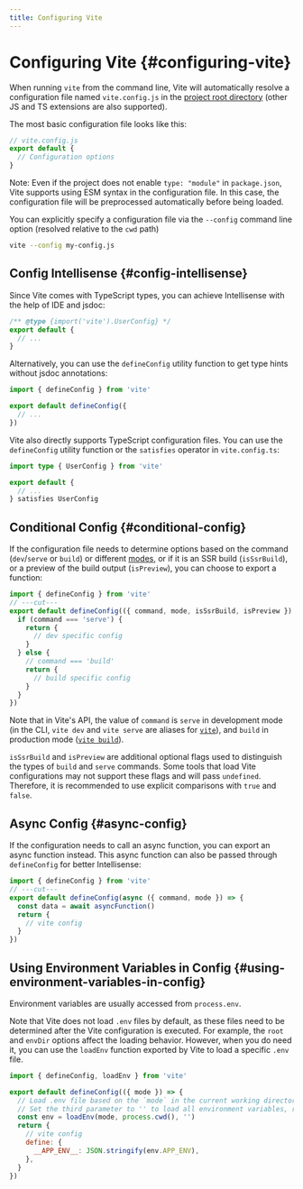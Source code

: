 ```yaml
---
title: Configuring Vite
---
```


# Configuring Vite {#configuring-vite}

When running `vite` from the command line, Vite will automatically resolve a configuration file named `vite.config.js` in the [project root directory](/guide/#index-html-and-project-root) (other JS and TS extensions are also supported).

The most basic configuration file looks like this:

```js
// vite.config.js
export default {
  // Configuration options
}
```

Note: Even if the project does not enable `type: "module"` in `package.json`, Vite supports using ESM syntax in the configuration file. In this case, the configuration file will be preprocessed automatically before being loaded.

You can explicitly specify a configuration file via the `--config` command line option (resolved relative to the `cwd` path)

```bash
vite --config my-config.js
```

## Config Intellisense {#config-intellisense}

Since Vite comes with TypeScript types, you can achieve Intellisense with the help of IDE and jsdoc:

```js
/** @type {import('vite').UserConfig} */
export default {
  // ...
}
```

Alternatively, you can use the `defineConfig` utility function to get type hints without jsdoc annotations:

```js
import { defineConfig } from 'vite'

export default defineConfig({
  // ...
})
```

Vite also directly supports TypeScript configuration files. You can use the `defineConfig` utility function or the `satisfies` operator in `vite.config.ts`:

```ts
import type { UserConfig } from 'vite'

export default {
  // ...
} satisfies UserConfig
```

## Conditional Config {#conditional-config}

If the configuration file needs to determine options based on the command (`dev`/`serve` or `build`) or different [modes](/guide/env-and-mode), or if it is an SSR build (`isSsrBuild`), or a preview of the build output (`isPreview`), you can choose to export a function:

```js twoslash
import { defineConfig } from 'vite'
// ---cut---
export default defineConfig(({ command, mode, isSsrBuild, isPreview }) => {
  if (command === 'serve') {
    return {
      // dev specific config
    }
  } else {
    // command === 'build'
    return {
      // build specific config
    }
  }
})
```

Note that in Vite's API, the value of `command` is `serve` in development mode (in the CLI, `vite dev` and `vite serve` are aliases for [`vite`](/guide/cli#vite)), and `build` in production mode ([`vite build`](/guide/cli#vite-build)).

`isSsrBuild` and `isPreview` are additional optional flags used to distinguish the types of `build` and `serve` commands. Some tools that load Vite configurations may not support these flags and will pass `undefined`. Therefore, it is recommended to use explicit comparisons with `true` and `false`.

## Async Config {#async-config}

If the configuration needs to call an async function, you can export an async function instead. This async function can also be passed through `defineConfig` for better Intellisense:

```js twoslash
import { defineConfig } from 'vite'
// ---cut---
export default defineConfig(async ({ command, mode }) => {
  const data = await asyncFunction()
  return {
    // vite config
  }
})
```

## Using Environment Variables in Config {#using-environment-variables-in-config}

Environment variables are usually accessed from `process.env`.

Note that Vite does not load `.env` files by default, as these files need to be determined after the Vite configuration is executed. For example, the `root` and `envDir` options affect the loading behavior. However, when you do need it, you can use the `loadEnv` function exported by Vite to load a specific `.env` file.

```js twoslash
import { defineConfig, loadEnv } from 'vite'

export default defineConfig(({ mode }) => {
  // Load .env file based on the `mode` in the current working directory
  // Set the third parameter to '' to load all environment variables, regardless of whether they have the `VITE_` prefix.
  const env = loadEnv(mode, process.cwd(), '')
  return {
    // vite config
    define: {
      __APP_ENV__: JSON.stringify(env.APP_ENV),
    },
  }
})
```
